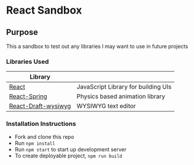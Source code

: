 # React Sandbox

## Purpose

This a sandbox to test out any libraries I may want to use in future projects

### Libraries Used
| Library |  |
| ------ | ------ |
| [React](https://reactjs.org/) | JavaScript Library for building UIs |
| [React-Spring](https://www.react-spring.io/) | Physics based animation library |
| [React-Draft-wysiwyg](https://www.npmjs.com/package/react-draft-wysiwyg) | WYSIWYG text editor |

### Installation Instructions

- Fork and clone this repo
- Run `npm install`
- Run `npm start` to start up development server
- To create deployable project, `npm run build`
